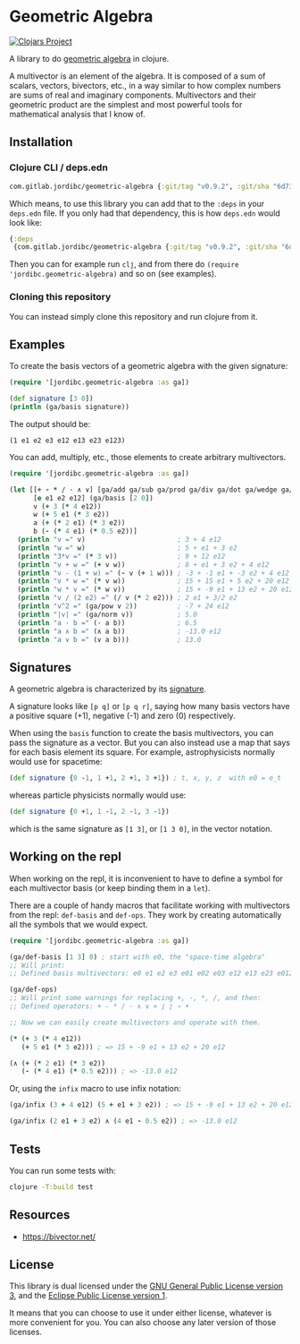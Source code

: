 # Geometric Algebra

[![Clojars Project](https://img.shields.io/clojars/v/net.clojars.jordibc/geometric-algebra.svg)](https://clojars.org/net.clojars.jordibc/geometric-algebra)

A library to do [geometric
algebra](https://en.wikipedia.org/wiki/Geometric_algebra) in clojure.

A multivector is an element of the algebra. It is composed of a sum of
scalars, vectors, bivectors, etc., in a way similar to how complex
numbers are sums of real and imaginary components. Multivectors and
their geometric product are the simplest and most powerful tools for
mathematical analysis that I know of.


## Installation

### Clojure CLI / deps.edn

```clojure
com.gitlab.jordibc/geometric-algebra {:git/tag "v0.9.2", :git/sha "6d73694"}
```

Which means, to use this library you can add that to the `:deps` in
your `deps.edn` file. If you only had that dependency, this is how
`deps.edn` would look like:

```clojure
{:deps
 {com.gitlab.jordibc/geometric-algebra {:git/tag "v0.9.2", :git/sha "6d73694"}}}
```

Then you can for example run `clj`, and from there do `(require
'jordibc.geometric-algebra)` and so on (see examples).


### Cloning this repository

You can instead simply clone this repository and run clojure from it.


## Examples

To create the basis vectors of a geometric algebra with the given signature:

```clojure
(require '[jordibc.geometric-algebra :as ga])

(def signature [3 0])
(println (ga/basis signature))
```

The output should be:

```
(1 e1 e2 e3 e12 e13 e23 e123)
```

You can add, multiply, etc., those elements to create arbitrary
multivectors.

```clojure
(require '[jordibc.geometric-algebra :as ga])

(let [[+ - * / · ∧ ∨] [ga/add ga/sub ga/prod ga/div ga/dot ga/wedge ga/antiwedge]
      [e e1 e2 e12] (ga/basis [2 0])
      v (+ 3 (* 4 e12))
      w (+ 5 e1 (* 3 e2))
      a (+ (* 2 e1) (* 3 e2))
      b (- (* 4 e1) (* 0.5 e2))]
  (println "v =" v)                       ; 3 + 4 e12
  (println "w =" w)                       ; 5 + e1 + 3 e2
  (println "3*v =" (* 3 v))               ; 9 + 12 e12
  (println "v + w =" (+ v w))             ; 8 + e1 + 3 e2 + 4 e12
  (println "v - (1 + w) =" (- v (+ 1 w))) ; -3 + -1 e1 + -3 e2 + 4 e12
  (println "v * w =" (* v w))             ; 15 + 15 e1 + 5 e2 + 20 e12
  (println "w * v =" (* w v))             ; 15 + -9 e1 + 13 e2 + 20 e12
  (println "v / (2 e2) =" (/ v (* 2 e2))) ; 2 e1 + 3/2 e2
  (println "v^2 =" (ga/pow v 2))          ; -7 + 24 e12
  (println "|v| =" (ga/norm v))           ; 5.0
  (println "a · b =" (· a b))             ; 6.5
  (println "a ∧ b =" (∧ a b))             ; -13.0 e12
  (println "a ∨ b =" (∨ a b)))            ; 13.0
```


## Signatures

A geometric algebra is characterized by its
[signature](https://en.wikipedia.org/wiki/Metric_signature).

A signature looks like `[p q]` or `[p q r]`, saying how many basis
vectors have a positive square (+1), negative (-1) and zero (0)
respectively.

When using the `basis` function to create the basis multivectors, you
can pass the signature as a vector. But you can also instead use a map
that says for each basis element its square. For example,
astrophysicists normally would use for spacetime:

```clojure
(def signature {0 -1, 1 +1, 2 +1, 3 +1}) ; t, x, y, z  with e0 = e_t
```

whereas particle physicists normally would use:

```clojure
(def signature {0 +1, 1 -1, 2 -1, 3 -1})
```

which is the same signature as `[1 3]`, or `[1 3 0]`, in the vector
notation.


## Working on the repl

When working on the repl, it is inconvenient to have to define a
symbol for each multivector basis (or keep binding them in a `let`).

There are a couple of handy macros that facilitate working with
multivectors from the repl: `def-basis` and `def-ops`. They work by
creating automatically all the symbols that we would expect.

```clojure
(require '[jordibc.geometric-algebra :as ga])

(ga/def-basis [1 3] 0) ; start with e0, the "space-time algebra"
;; Will print:
;; Defined basis multivectors: e0 e1 e2 e3 e01 e02 e03 e12 e13 e23 e012 e013 e023 e123 e0123

(ga/def-ops)
;; Will print some warnings for replacing +, -, *, /, and then:
;; Defined operators: + - * / · ∧ ∨ × ⌋ ⌊ ∘ •

;; Now we can easily create multivectors and operate with them.

(* (+ 3 (* 4 e12))
   (+ 5 e1 (* 3 e2))) ; => 15 + -9 e1 + 13 e2 + 20 e12

(∧ (+ (* 2 e1) (* 3 e2))
   (- (* 4 e1) (* 0.5 e2))) ; => -13.0 e12
```

Or, using the `infix` macro to use infix notation:

```clojure
(ga/infix (3 + 4 e12) (5 + e1 + 3 e2)) ; => 15 + -9 e1 + 13 e2 + 20 e12

(ga/infix (2 e1 + 3 e2) ∧ (4 e1 - 0.5 e2)) ; => -13.0 e12
```


## Tests

You can run some tests with:

```sh
clojure -T:build test
```


## Resources

* https://bivector.net/


## License

This library is dual licensed under the [GNU General Public License
version 3](doc/license-gpl-3.0.md), and the [Eclipse Public License
version 1](doc/license-epl-v1.0.md).

It means that you can choose to use it under either license, whatever
is more convenient for you. You can also choose any later version of
those licenses.
